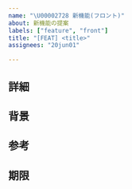 ```yaml
---
name: "\U00002728 新機能(フロント)"
about: 新機能の提案
labels: ["feature", "front"]
title: "[FEAT] <title>"
assignees: "20jun01"

---
```


## 詳細
<!-- 新機能の詳細を記載してください -->
<!-- 例: 現状はこうなっているところをこれを利用することによりこうする -->

## 背景
<!-- 新機能の背景を記載してください -->
<!-- 例: 既存の機能では、〇〇ができないため、新機能を追加する -->

## 参考
<!-- 関連するissueやドキュメント、参考になるサイトなどがあれば記載してください -->
<!-- 例: #1 -->

## 期限
<!-- 新機能の期限を記載してください -->
<!-- 例: 2024/01/01 -->

